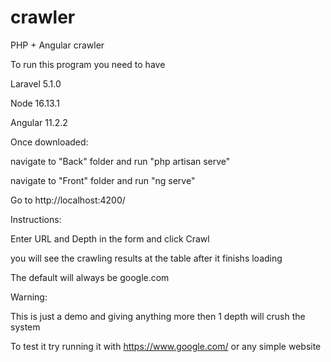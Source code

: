 # crawler
PHP + Angular crawler

To run this program you need to have 

Laravel 5.1.0

Node 16.13.1

Angular 11.2.2


Once downloaded:

navigate to "Back" folder and run "php artisan serve"

navigate to "Front" folder and run "ng serve"


Go to http://localhost:4200/

Instructions:

Enter URL and Depth in the form and click Crawl

you will see the crawling results at the table after it finishs loading

The default will always be google.com


Warning: 

This is just a demo and giving anything more then 1 depth will crush the system

To test it try running it with https://www.google.com/ or any simple website

